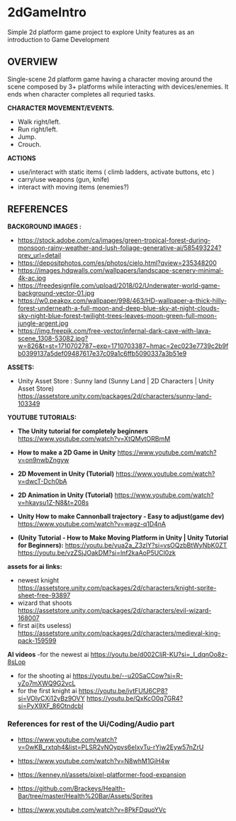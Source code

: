 # 2dGameIntro
Simple 2d platform game project to explore Unity features as an introduction to Game Development


## OVERVIEW

Single-scene 2d platform game having a character moving around the scene composed by 3+ platforms while interacting with devices/enemies.
It ends when character completes all requried tasks.

**CHARACTER MOVEMENT/EVENTS.**
- Walk right/left.
- Run right/left.
- Jump.
- Crouch.

**ACTIONS**

- use/interact with static items ( climb ladders, activate buttons, etc )
- carry/use weapons (gun, knife)
- interact with moving items (enemies?)

## REFERENCES

**BACKGROUND IMAGES :**

- https://stock.adobe.com/ca/images/green-tropical-forest-during-monsoon-rainy-weather-and-lush-foliage-generative-ai/585493224?prev_url=detail
- https://depositphotos.com/es/photos/cielo.html?qview=235348200
- https://images.hdqwalls.com/wallpapers/landscape-scenery-minimal-4k-ac.jpg
- https://freedesignfile.com/upload/2018/02/Underwater-world-game-background-vector-01.jpg
- https://w0.peakpx.com/wallpaper/998/463/HD-wallpaper-a-thick-hilly-forest-underneath-a-full-moon-and-deep-blue-sky-at-night-clouds-sky-night-blue-forest-twilight-trees-leaves-moon-green-full-moon-jungle-argent.jpg
- https://img.freepik.com/free-vector/infernal-dark-cave-with-lava-scene_1308-53082.jpg?w=826&t=st=1710702787~exp=1710703387~hmac=2ec023e7739c2b9fb0399137a5def09487617e37c09a1c6ffb5090337a3b51e9

**ASSETS:**

- Unity Asset Store : Sunny land (Sunny Land | 2D Characters | Unity Asset Store)
https://assetstore.unity.com/packages/2d/characters/sunny-land-103349

**YOUTUBE TUTORIALS:**

- **The Unity tutorial for completely beginners**
https://www.youtube.com/watch?v=XtQMytORBmM
- **How to make a 2D Game in Unity**
https://www.youtube.com/watch?v=on9nwbZngyw
- **2D Movement in Unity (Tutorial)**
https://www.youtube.com/watch?v=dwcT-Dch0bA
- **2D Animation in Unity (Tutorial)**
https://www.youtube.com/watch?v=hkaysu1Z-N8&t=208s
- **Unity How to make Cannonball trajectory - Easy to adjust(game dev)**
https://www.youtube.com/watch?v=wagz-q1D4nA

- **(Unity Tutorial - How to Make Moving Platform in Unity | Unity Tutorial for Beginners):**
https://youtu.be/vua2a_Z3zlY?si=vsOQzbBtWyNbK0ZT https://youtu.be/vzZSjJOakDM?si=lnf2kaAoP5UCl0zk

**assets for ai links:**
- newest knight
https://assetstore.unity.com/packages/2d/characters/knight-sprite-sheet-free-93897
- wizard that shoots 
https://assetstore.unity.com/packages/2d/characters/evil-wizard-168007
- first ai(its useless)
https://assetstore.unity.com/packages/2d/characters/medieval-king-pack-159599

**AI videos**
-for the newest ai 
https://youtu.be/d002CljR-KU?si=_I_dqnOo8z-8sLop
- for the shooting ai
https://youtu.be/--u20SaCCow?si=R-yZo7mXWQ9G2vcL
- for the first knight ai
https://youtu.be/jvtFUfJ6CP8?si=VOIyCXi12vBz9OVY
https://youtu.be/QxKcO0q7GR4?si=PyX9XF_86OtndcbI


### References for rest of the Ui/Coding/Audio part


- https://www.youtube.com/watch?v=0wKB_rxtqh4&list=PLSR2vNOypvs6eIxvTu-rYjw2Eyw57nZrU

 - https://www.youtube.com/watch?v=N8whM1GjH4w 
- https://kenney.nl/assets/pixel-platformer-food-expansion 

- https://github.com/Brackeys/Health-Bar/tree/master/Health%20Bar/Assets/Sprites	

- https://www.youtube.com/watch?v=8PkFDquoYVc
